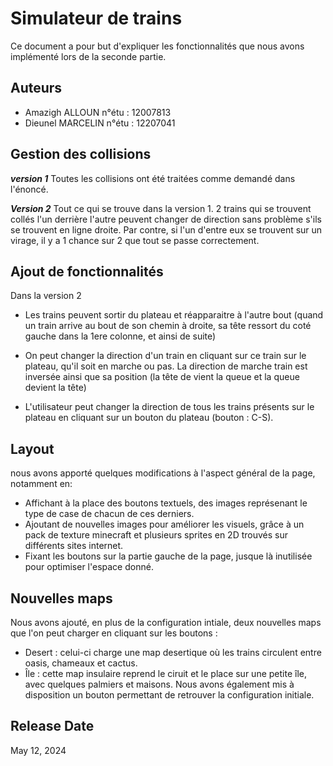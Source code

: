 
# Simulateur de trains

Ce document a pour but d'expliquer les fonctionnalités que nous avons implémenté lors de la seconde partie.


## Auteurs
- Amazigh ALLOUN n°étu : 12007813
- Dieunel MARCELIN n°étu : 12207041

## Gestion des collisions 
***version 1***
Toutes les collisions ont été traitées comme demandé dans l'énoncé.

***Version 2***
Tout ce qui se trouve dans la version 1. 2 trains qui se trouvent collés l'un derrière l'autre peuvent changer de direction sans problème s'ils se trouvent en ligne droite. Par contre, si l'un d'entre eux se trouvent sur un virage, il y a 1 chance sur 2 que tout se passe correctement.

## Ajout de fonctionnalités
Dans la version 2 
- Les trains peuvent sortir du plateau et réapparaitre à l'autre bout (quand un train arrive au bout de son chemin à droite, sa tête ressort du coté gauche dans la 1ere colonne, et ainsi de suite)

- On peut changer la direction d'un train en cliquant sur ce train sur le plateau, qu'il soit en marche ou pas. La direction de marche train est inversée ainsi que sa position (la tête de vient la queue et la queue devient la tête)

- L'utilisateur peut changer la direction de tous les trains présents sur le plateau en cliquant sur un bouton du plateau (bouton : C-S).

## Layout

nous avons apporté quelques modifications à l'aspect général de la page, notamment en:
- Affichant à la place des boutons textuels, des images représenant le type de case de chacun de ces derniers.
- Ajoutant de nouvelles images pour améliorer les visuels, grâce à un pack de texture minecraft et plusieurs sprites en 2D trouvés sur différents sites internet.
- Fixant les boutons sur la partie gauche de la page, jusque là inutilisée pour optimiser l'espace donné.

## Nouvelles maps
Nous avons ajouté, en plus de la configuration intiale, deux nouvelles maps que l'on peut charger en cliquant sur les boutons :
- Desert : celui-ci charge une map desertique où les trains circulent entre oasis, chameaux et cactus.
- Île : cette map insulaire reprend le ciruit et le place sur une petite île, avec quelques palmiers et maisons.
Nous avons également mis à disposition un bouton permettant de retrouver la configuration initiale.

## Release Date
May 12, 2024